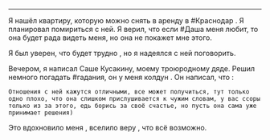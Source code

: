 ___

Я нашёл квартиру, которую можно снять в аренду в #Краснодар .  Я планировал помириться с ней. Я верил, что если #Даша  меня любит, то она будет рада видеть меня, но она не покажет мне этого. 

Я был уверен, что будет трудно , но я надеялся с ней поговорить.

Вечером, я написал Саше Кусакину, моему троюродному дяде. Решил немного погадать #гадания, он у меня колдун . Он написал, что :

~~~
Отношения с ней кажутся отличными, все может получиться, тут только одно плохо, что она слишком прислушивается к чужим словам, у вас ссоры только из за этого, едь борись за своё счастье, но пусть она сама уже принимает решения)
~~~

Это вдохновило меня , вселило веру , что всё возможно.